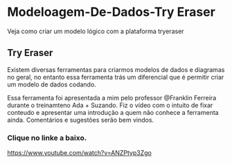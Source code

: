 # Modeloagem-De-Dados-Try Eraser
Veja como criar um modelo lógico com a plataforma tryeraser

## Try Eraser
Existem diversas ferramentas para criarmos modelos de dados e diagramas no geral, no entanto essa ferramenta trás um diferencial que é permitir criar um modelo de dados codando.

Essa ferramenta foi apresentada a mim pelo professor @Franklin Ferreira durante o treinamteno Ada + Suzando.
Fiz o vídeo com o intuito de fixar conteudo e apresentar uma introdução a quem não conhece a ferramenta ainda.
Comentários e sugestões serão bem vindos.


### Clique no linke a baixo.
https://www.youtube.com/watch?v=ANZPtyp3Zgo
